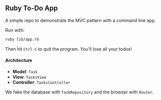 ## Ruby To-Do App

A simple repo to demonstrate the MVC pattern with a command line app.

Run with:

```bash
ruby lib/app.rb
```

Then hit `Ctrl-C` to quit the program. You'll lose all your todos!

#### Architecture

- **Model**: `Task`
- **View**: `TasksView`
- **Controller**: `TasksController`

We fake the database with `TaskRepository` and the browser with `Router`.
